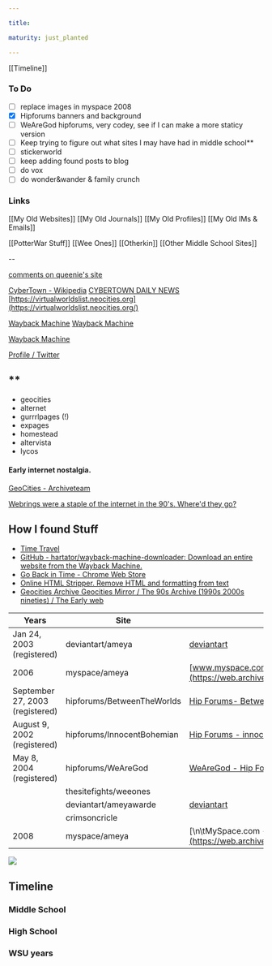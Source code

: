 ```yaml
---

title:

maturity: just_planted

---
```


[[Timeline]]

### To Do

- [ ] replace images in myspace 2008
- [x] Hipforums banners and background
- [ ] WeAreGod hipforums, very codey, see if I can make a more staticy version
- [ ] Keep trying to figure out what sites I may have had in middle school**
- [ ] stickerworld
- [ ] keep adding found posts to blog
- [ ] do vox
- [ ] do wonder&wander & family crunch

### Links

[[My Old Websites]]
[[My Old Journals]]
[[My Old Profiles]]
[[My Old IMs & Emails]]

[[PotterWar Stuff]]
[[Wee Ones]]
[[Otherkin]]
[[Other Middle School Sites]]

--

[comments on queenie's site](https://web.archive.org/web/20040823080610/http://serpensortia.net:80/blog/index.php?content=wp-stats.php&author=Ameya)

[CyberTown - Wikipedia](https://en.wikipedia.org/wiki/CyberTown)
[CYBERTOWN DAILY NEWS](http://cvnweekly.50megs.com/Cybertown/)
[https://virtualworldslist.neocities.org](https://virtualworldslist.neocities.org/)

[Wayback Machine](https://web.archive.org/web/20060224031918/http://www.cybertown.com/main_nsframes.html)
[Wayback Machine](http://web.archive.org/web/20000525175812/http://www.cybertown.com/cgi-bin/colonycity/place?NNM=Visitor&login=true&ac=)

[Wayback Machine](https://web.archive.org/web/*/http://www.ctw.org/stickerworld/browse/*)

[Profile / Twitter](https://twitter.com/worldophile)

## **

- geocities
- alternet
- gurrrlpages (!)
- expages
- homestead
- altervista
- lycos

#### Early internet nostalgia.


[GeoCities - Archiveteam](https://wiki.archiveteam.org/index.php?title=GeoCities)

[Webrings were a staple of the internet in the 90's. Where'd they go?](https://hover.blog/what-ever-happened-to-webrings/)



## How I found Stuff
- [Time Travel](http://timetravel.mementoweb.org/)
- [GitHub - hartator/wayback-machine-downloader: Download an entire website from the Wayback Machine.](https://github.com/hartator/wayback-machine-downloader)
- [Go Back in Time - Chrome Web Store](https://chrome.google.com/webstore/detail/go-back-in-time/hgdahcpipmgehmaaankiglanlgljlakj?hl=en-US)
- [Online HTML Stripper. Remove HTML and formatting from text](https://www.striphtml.com/)
- [Geocities Archive Geocities Mirror / The 90s Archive (1990s 2000s nineties) / The Early web](https://www.oocities.org/#gsc.tab=0)



| Years                           | Site                       | URL                                                                                                                                                           | Reconstruction                                                                                                                                 |
| ------------------------------- | -------------------------- | ------------------------------------------------------------------------------------------------------------------------------------------------------------- | ---------------------------------------------------------------------------------------------------------------------------------------------- |
| Jan 24, 2003 (registered)       | deviantart/ameya           | [deviantart](https://web.archive.org/web/20060626221205/http://ameya.deviantart.com/)                                                                         |                                                                                                                                                |
| 2006                            | myspace/ameya              | [www.myspace.com/ameya](https://web.archive.org/web/20060423081459/http://myspace.com:80/ameya)                                                               | [www.myspace.com/ameya](https://ameya.neocities.org/Childhood_Sites/profiles/myspace2006/index.html)                                           |
| September 27, 2003 (registered) | hipforums/BetweenTheWorlds | [Hip Forums- BetweentheWorlds](https://web.archive.org/web/20031014173324/http://www.hipforums.com/member.php3?action=viewprofile&UserName=BetweentheWorlds)  |                                                                                                                                                |
| August 9, 2002  (registered)    | hipforums/InnocentBohemian | [Hip Forums - innocentbohemian](https://web.archive.org/web/20040127173552/http://www.hipforums.com/member.php3?action=viewprofile&UserName=innocentbohemian) | [Hip Forums : innocentbohemian March 2003](https://ameya.neocities.org/Childhood_Sites/profiles/hipforums/innocentbohemian_2003mar.html) | 
| May 8, 2004 (registered)        | hipforums/WeAreGod         | [WeAreGod - Hip Forums](https://www.hipforums.com/forum/members/wearegod.510)                                                                                 |                                                                                                                                                |
|                                 | thesitefights/weeones      |                                                                                                                                                               |                                                                                                                                                |
|                                 | deviantart/ameyawarde      | [deviantart](https://web.archive.org/web/20150907120026/http://ameyawarde.deviantart.com)                                                                     |                                                                                                                                                |
|                                 | crimsoncricle              |                                                                                                                                                               |                                                                                                                                                |
| 2008                            | myspace/ameya              | [\n\tMySpace.com - Ameya - 21 - Female - Ohio - www.myspace.com/ameya\n](https://web.archive.org/web/20081010153304/http://www.myspace.com/ameya)             |                                                                                                                                                |



![](https://i.imgur.com/5bYTr4W.png)




















## Timeline

### Middle School
### High School
### WSU years
